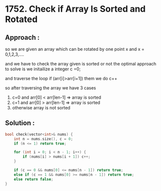 # 1752. Check if Array Is Sorted and Rotated

## Approach :
so we are given an array which can be rotated by one point x
and x = 0,1,2,3,....

and we have to check the array given is sorted or not
the optimal approach to solve is we initailize a integer c =0;

and traverse the loop if (arr[i]>arr[i+1]) them we do c++

so after traversing the array we have 3 cases
1. c=0 and arr[0] < arr[len-1] => array is sorted
2. c=1 and arr[0] > arr[len-1] => array is sorted
3. otherwise array is not sorted

## Solution :
```cpp
bool check(vector<int>& nums) {
    int n = nums.size(), c = 0;
    if (n <= 1) return true;

    for (int i = 0; i < n - 1; i++) {
        if (nums[i] > nums[i + 1]) c++;
    }

    if (c == 0 && nums[0] <= nums[n - 1]) return true;
    else if (c == 1 && nums[0] >= nums[n - 1]) return true;
    else return false;
}
```

